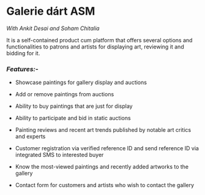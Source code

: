 # Galerie dárt ASM

_With Ankit Desai and Soham Chitalia_

It is a self-contained product cum platform that
offers several options and functionalities to patrons and artists for
displaying art, reviewing it and bidding for it.

### **_Features:-_**

* Showcase paintings for gallery
display and auctions

* Add or remove paintings from
auctions

* Ability to buy paintings that are just for display

* Ability to participate and bid in static auctions

* Painting reviews and recent art trends published by
notable art critics and experts

* Customer registration via verified reference ID and send reference ID via integrated SMS to interested buyer

* Know the most-viewed paintings and recently added
artworks to the gallery

* Contact form for customers and artists who wish to
contact the gallery  
